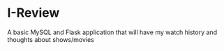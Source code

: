 # I-Review
A basic MySQL and Flask application that will have my watch history and thoughts about shows/movies
